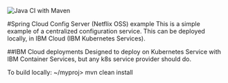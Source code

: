 ![Java CI with Maven](https://github.com/acmthinks/myproj/workflows/Java%20CI%20with%20Maven/badge.svg)

#Spring Cloud Config Server (Netflix OSS) example
This is a simple example of a centralized configuration service. This can be deployed locally, in IBM Cloud (IBM Kubernetes Services). 

##IBM Cloud deployments
Designed to deploy on Kubernetes Service with IBM Container Services, but any k8s service provider should do.


To build locally:
~/myproj> mvn clean install
